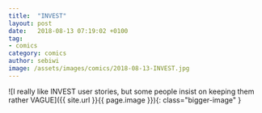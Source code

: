 ```yaml
---
title:  "INVEST"
layout: post
date:   2018-08-13 07:19:02 +0100
tag:
- comics
category: comics
author: sebiwi
image: /assets/images/comics/2018-08-13-INVEST.jpg
---
```


![I really like INVEST user stories, but some people insist on keeping them rather VAGUE]({{ site.url }}{{ page.image }}){: class="bigger-image" }
